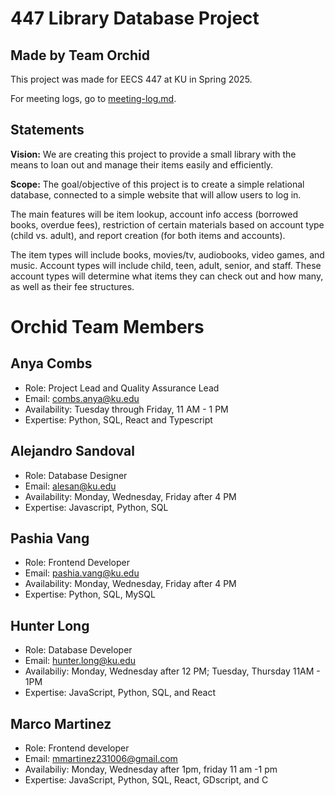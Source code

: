 # 447 Library Database Project
## Made by Team Orchid
This project was made for EECS 447 at KU in Spring 2025.

For meeting logs, go to [meeting-log.md](https://github.com/combs-a/447-orchid/blob/main/meeting-log.md).

## Statements

**Vision:** We are creating this project to provide a small library with the means to loan out and manage their items easily and efficiently.

**Scope:** The goal/objective of this project is to create a simple relational database, connected to a simple website that will allow users to log in.

The main features will be item lookup, account info access (borrowed books, overdue fees), restriction of certain materials based on account type (child vs. adult), and report creation (for both items and accounts).

The item types will include books, movies/tv, audiobooks, video games, and music. Account types will include child, teen, adult, senior, and staff. These account types will determine what items they can check out and how many, as well as their fee structures.

# Orchid Team Members

## Anya Combs
- Role: Project Lead and Quality Assurance Lead
- Email: combs.anya@ku.edu
- Availability: Tuesday through Friday, 11 AM - 1 PM
- Expertise: Python, SQL, React and Typescript

## Alejandro Sandoval
- Role: Database Designer
- Email: alesan@ku.edu
- Availability: Monday, Wednesday, Friday after 4 PM
- Expertise: Javascript, Python, SQL


## Pashia Vang
- Role: Frontend Developer
- Email: pashia.vang@ku.edu
- Availability: Monday, Wednesday, Friday after 4 PM
- Expertise: Python, SQL, MySQL

## Hunter Long
- Role: Database Developer
- Email: hunter.long@ku.edu
- Availabiliy: Monday, Wednesday after 12 PM; Tuesday, Thursday 11AM - 1PM
- Expertise: JavaScript, Python, SQL, and React
## Marco Martinez
- Role: Frontend developer
- Email: mmartinez231006@gmail.com
- Availabiliy: Monday, Wednesday after 1pm, friday 11 am -1 pm
- Expertise: JavaScript, Python, SQL, React, GDscript, and C
